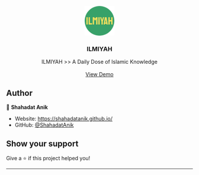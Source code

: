 <div align="center">
  <a href="https://github.com/othneildrew/Best-README-Template">
    <img src="https://github.com/ShahadatAnik/Quran-ReactJS-ChakraUI-Webapp/blob/master/public/apple-touch-icon.png" alt="Logo" width="80" height="80">
  </a>

  <h3 align="center">ILMIYAH</h3>

  <p align="center">
  ILMIYAH >> A Daily Dose of Islamic Knowledge
    <br />
    <br />
    <a href="https://pack-point.netlify.app/">View Demo</a>
  </p>
</div>

<!-- ![gif](https://us-east-1.tixte.net/uploads/anik.needs.rest/pp.gif) -->

<!-- ***
## Install

```sh
git clone https://github.com/dhravya/typemonkey && pip install -r typemonkey/requirements.txt
```

## Usage

```sh
py typemonkey/main.py
``` -->

## Author

👤 **Shahadat Anik**

- Website: https://shahadatanik.github.io/
- GitHub: [@ShahadatAnik](https://github.com/ShahadatAnik)

## Show your support

Give a ⭐️ if this project helped you!

---
